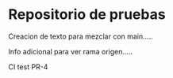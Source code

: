 # Repositorio de pruebas

Creacion de texto para mezclar con main.....

Info adicional para ver rama origen.....

CI test PR-4